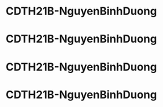 # CDTH21B-NguyenBinhDuong
# CDTH21B-NguyenBinhDuong
# CDTH21B-NguyenBinhDuong
# CDTH21B-NguyenBinhDuong
